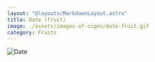 ```yaml
---
layout: "@layouts/MarkdownLayout.astro"
title: Date (fruit)
image: ./assets/images-of-signs/date-fruit.gif
category: Fruits
---
```


![Date](@signs/date-fruit.gif)
